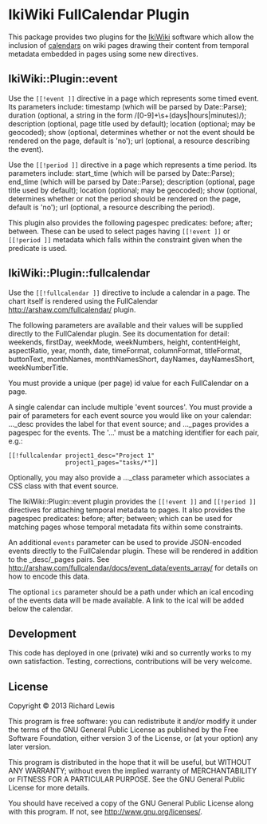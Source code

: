 # IkiWiki FullCalendar Plugin

This package provides two plugins for the
[IkiWiki](http://ikiwiki.info/) software which allow the inclusion of
[calendars](http://arshaw.com/fullcalendar/) on wiki pages drawing
their content from temporal metadata embedded in pages using some new
directives.

## IkiWiki::Plugin::event

Use the `[[!event ]]` directive in a page which represents some timed
event. Its parameters include: timestamp (which will be parsed by
Date::Parse); duration (optional, a string in the form
/[0-9]+\s+(days|hours|minutes)/); description (optional, page title
used by default); location (optional; may be geocoded); show
(optional, determines whether or not the event should be rendered on
the page, default is 'no'); url (optional, a resource describing the
event).

Use the `[[!period ]]` directive in a page which represents a time
period. Its parameters include: start_time (which will be parsed by
Date::Parse); end_time (which will be parsed by Date::Parse);
description (optional, page title used by default); location
(optional; may be geocoded); show (optional, determines whether or not
the period should be rendered on the page, default is 'no'); url
(optional, a resource describing the period).

This plugin also provides the following pagespec predicates: before;
after; between. These can be used to select pages having `[[!event ]]`
or `[[!period ]]` metadata which falls within the constraint given
when the predicate is used.

## IkiWiki::Plugin::fullcalendar

Use the `[[!fullcalendar ]]` directive to include a calendar in a
page. The chart itself is rendered using the FullCalendar
<http://arshaw.com/fullcalendar/> plugin.

The following parameters are available and their values will be
supplied directly to the FullCalendar plugin. See its documentation
for detail: weekends, firstDay, weekMode, weekNumbers, height,
contentHeight, aspectRatio, year, month, date, timeFormat,
columnFormat, titleFormat, buttonText, monthNames, monthNamesShort,
dayNames, dayNamesShort, weekNumberTitle.

You must provide a unique (per page) id value for each FullCalendar
on a page.

A single calendar can include multiple 'event sources'. You must
provide a pair of parameters for each event source you would like on
your calendar: ..._desc provides the label for that event source;
and ..._pages provides a pagespec for the events. The '...'  must be
a matching identifier for each pair, e.g.:

    [[!fullcalendar project1_desc="Project 1"
                    project1_pages="tasks/*"]]

Optionally, you may also provide a ..._class parameter which
associates a CSS class with that event source.

The IkiWiki::Plugin::event plugin provides the `[[!event ]]` and
`[[!period ]]` directives for attaching temporal metadata to pages. It
also provides the pagespec predicates: before; after; between; which
can be used for matching pages whose temporal metadata fits within
some constraints.

An additional `events` parameter can be used to provide JSON-encoded
events directly to the FullCalendar plugin. These will be rendered
in addition to the _desc/_pages pairs. See
<http://arshaw.com/fullcalendar/docs/event_data/events_array/> for
details on how to encode this data.

The optional `ics` parameter should be a path under which an ical
encoding of the events data will be made available. A link to the
ical will be added below the calendar.

## Development

This code has deployed in one (private) wiki and so currently works to
my own satisfaction. Testing, corrections, contributions will be very
welcome.

## License

Copyright © 2013 Richard Lewis

This program is free software: you can redistribute it and/or modify
it under the terms of the GNU General Public License as published by
the Free Software Foundation, either version 3 of the License, or (at
your option) any later version.

This program is distributed in the hope that it will be useful, but
WITHOUT ANY WARRANTY; without even the implied warranty of
MERCHANTABILITY or FITNESS FOR A PARTICULAR PURPOSE.  See the GNU
General Public License for more details.

You should have received a copy of the GNU General Public License
along with this program.  If not, see <http://www.gnu.org/licenses/>.
